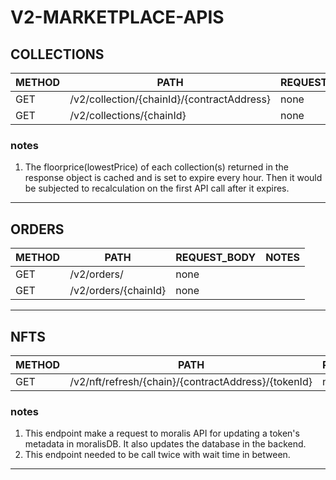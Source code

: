 # **V2-MARKETPLACE-APIS**

## **COLLECTIONS**

| METHOD | PATH                                       | REQUEST_BODY | NOTES |
| ------ | ------------------------------------------ | ------------ | ----- |
| GET    | /v2/collection/{chainId}/{contractAddress} | none         | 1     |
| GET    | /v2/collections/{chainId}                  | none         | 1     |

### notes

1. The floorprice(lowestPrice) of each collection(s) returned in the response object is cached and is set to expire every hour. Then it would be subjected to recalculation on the first API call after it expires.

---

## **ORDERS**

| METHOD | PATH                 | REQUEST_BODY | NOTES |
| ------ | -------------------- | ------------ | ----- |
| GET    | /v2/orders/          | none         |       |
| GET    | /v2/orders/{chainId} | none         |       |

---

## **NFTS**

| METHOD | PATH                                                | REQUEST_BODY | NOTES |
| ------ | --------------------------------------------------- | ------------ | ----- |
| GET    | /v2/nft/refresh/{chain}/{contractAddress}/{tokenId} | none         | 1, 2  |

### notes

1. This endpoint make a request to moralis API for updating a token's metadata in moralisDB. It also updates the database in the backend.
2. This endpoint needed to be call twice with wait time in between.

---

